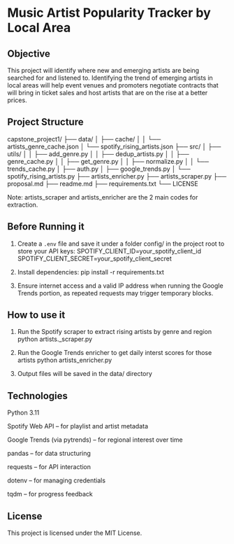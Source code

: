 # Music Artist Popularity Tracker by Local Area

## Objective

This project will identify where new and emerging artists are being searched for and listened to. Identifying 
the trend of emerging artists in local areas will help event venues and promoters negotiate contracts
that will bring in ticket sales and host artists that are on the rise at a better prices.

## Project Structure

capstone_project1/
├── data/
│   ├── cache/
│   │   └── artists_genre_cache.json
│   └── spotify_rising_artists.json
├── src/
│   ├── utils/
│   │   ├── add_genre.py
│   │   ├── dedup_artists.py
│   │   ├── genre_cache.py
│   │   ├── get_genre.py
│   │   ├── normalize.py
│   │   └── trends_cache.py
│   ├── auth.py
│   ├── google_trends.py
│   └── spotify_rising_artists.py
├── artists_enricher.py
├── artists_scraper.py
├── proposal.md
├── readme.md
├── requirements.txt
└── LICENSE

Note: artists_scraper and artists_enricher are the 2 main codes for extraction.

## Before Running it

1. Create a `.env` file and save it under a folder config/ in the project root to store your API keys:
SPOTIFY_CLIENT_ID=your_spotify_client_id
SPOTIFY_CLIENT_SECRET=your_spotify_client_secret

2. Install dependencies:
pip install -r requirements.txt

3. Ensure internet access and a valid IP address when running the Google Trends portion, as repeated requests 
may trigger temporary blocks.

## How to use it

1. Run the Spotify scraper to extract rising artists by genre and region
    python artists._scraper.py

2. Run the Google Trends enricher to get daily interst scores for those artists
    python artists_enricher.py

3. Output files will be saved in the data/ directory

## Technologies

Python 3.11

Spotify Web API – for playlist and artist metadata

Google Trends (via pytrends) – for regional interest over time

pandas – for data structuring

requests – for API interaction

dotenv – for managing credentials

tqdm – for progress feedback

## License

This project is licensed under the MIT License.